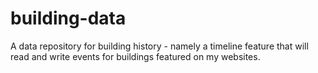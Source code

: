 # building-data
A data repository for building history - namely a timeline feature that will read and write events for buildings featured on my websites.
